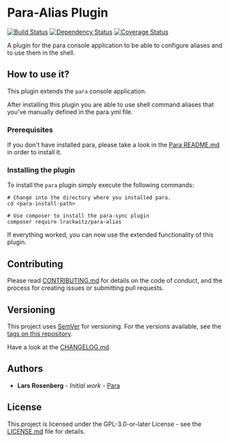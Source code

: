# Para-Alias Plugin

[![Build Status](https://travis-ci.org/rackberg/para-alias.svg?branch=master)](https://travis-ci.org/rackberg/para-alias)
[![Dependency Status](https://dependencyci.com/github/rackberg/para-alias/badge)](https://dependencyci.com/github/rackberg/para-alias)
[![Coverage Status](https://coveralls.io/repos/github/rackberg/para-alias/badge.svg?branch=master)](https://coveralls.io/github/rackberg/para-alias?branch=master)

A plugin for the para console application to be able to configure aliases and to use them in the shell.

## How to use it?
This plugin extends the `para` console application.

After installing this plugin you are able to use shell command aliases that you've manually defined in the para.yml file. 

### Prerequisites

If you don't have installed para, please take a look in the [Para README.md](https://github.com/rackberg/para) in order to install it. 

### Installing the plugin
To install the `para` plugin simply execute the following commands:
```
# Change into the directory where you installed para.
cd <para-install-path>

# Use composer to install the para-sync plugin
composer require lrackwitz/para-alias
```
If everything worked, you can now use the extended functionality of this plugin.

## Contributing
Please read [CONTRIBUTING.md](CONTRIBUTING.md) for details on the code of conduct, and the process for creating issues or submitting pull requests.

## Versioning
This project uses [SemVer](https://semver.org/) for versioning. For the versions available, see the [tags on this repository](https://github.com/rackberg/para/tags).

Have a look at the [CHANGELOG.md](CHANGELOG.md).

## Authors
* **Lars Rosenberg** - *Initial work* - [Para](https://github.com/rackberg/para-alias) 

## License
This project is licensed under the GPL-3.0-or-later License - see the [LICENSE.md](LICENSE.md) file for details.
